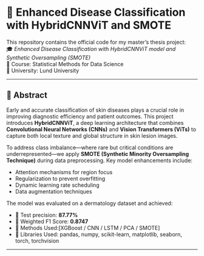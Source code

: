 # 🧠 Enhanced Disease Classification with HybridCNNViT and SMOTE

This repository contains the official code for my master’s thesis project:  
🎓 *Enhanced Disease Classification with HybridCNNViT model and Synthetic Oversampling (SMOTE)*  
📘 Course: Statistical Methods for Data Science  
🏫 University: Lund University

---

## 📌 Abstract

Early and accurate classification of skin diseases plays a crucial role in improving diagnostic efficiency and patient outcomes. This project introduces **HybridCNNViT**, a deep learning architecture that combines **Convolutional Neural Networks (CNNs)** and **Vision Transformers (ViTs)** to capture both local texture and global structure in skin lesion images.

To address class imbalance—where rare but critical conditions are underrepresented—we apply **SMOTE (Synthetic Minority Oversampling Technique)** during data preprocessing. Key model enhancements include:
- Attention mechanisms for region focus
- Regularization to prevent overfitting
- Dynamic learning rate scheduling
- Data augmentation techniques

The model was evaluated on a dermatology dataset and achieved:
- 🎯 Test precision: **87.77%**
- 🧮 Weighted F1 Score: **0.8747**
- 🧠 Methods Used:[XGBoost / CNN / LSTM / PCA / SMOTE]
- 🧰 Libraries Used: pandas, numpy, scikit-learn, matplotlib, seaborn, torch, torchvision

---
